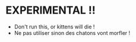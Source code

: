 EXPERIMENTAL !!
================

- Don't run this, or kittens will die !
- Ne pas utiliser sinon des chatons vont morfler !
